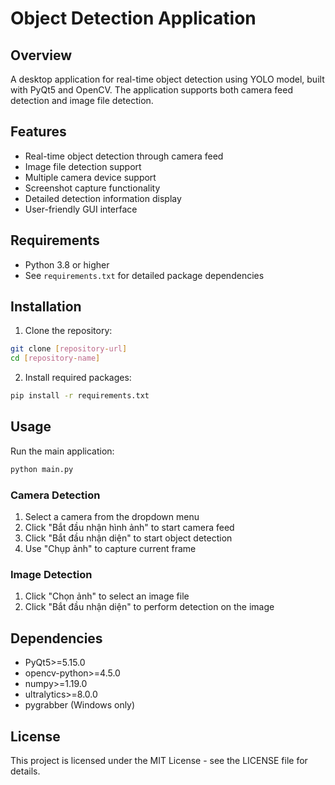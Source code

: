 # Object Detection Application

## Overview
A desktop application for real-time object detection using YOLO model, built with PyQt5 and OpenCV. The application supports both camera feed detection and image file detection.

## Features
- Real-time object detection through camera feed
- Image file detection support
- Multiple camera device support
- Screenshot capture functionality
- Detailed detection information display
- User-friendly GUI interface

## Requirements
- Python 3.8 or higher
- See `requirements.txt` for detailed package dependencies

## Installation

1. Clone the repository:
```bash
git clone [repository-url]
cd [repository-name]
```

2. Install required packages:
```bash
pip install -r requirements.txt
```

## Usage

Run the main application:
```bash
python main.py
```

### Camera Detection
1. Select a camera from the dropdown menu
2. Click "Bắt đầu nhận hình ảnh" to start camera feed
3. Click "Bắt đầu nhận diện" to start object detection
4. Use "Chụp ảnh" to capture current frame

### Image Detection
1. Click "Chọn ảnh" to select an image file
2. Click "Bắt đầu nhận diện" to perform detection on the image

## Dependencies
- PyQt5>=5.15.0
- opencv-python>=4.5.0
- numpy>=1.19.0
- ultralytics>=8.0.0
- pygrabber (Windows only)

## License
This project is licensed under the MIT License - see the LICENSE file for details.